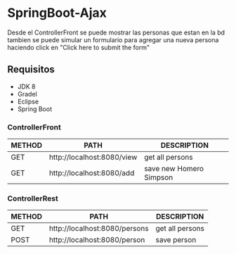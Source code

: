 # SpringBoot-Ajax
Desde el ControllerFront se puede mostrar las personas que estan en la bd tambien se puede simular un formulario para agregar una nueva persona haciendo click en "Click here to submit the form"  

## Requisitos
- JDK 8 
- Gradel
- Eclipse 
- Spring Boot

### ControllerFront

METHOD | PATH | DESCRIPTION 
------------|-----|------------
GET |http://localhost:8080/view | get all persons
GET |http://localhost:8080/add | save new Homero Simpson


### ControllerRest

METHOD | PATH | DESCRIPTION 
------------|-----|------------
GET |http://localhost:8080/persons| get all persons
POST |http://localhost:8080/person | save person

